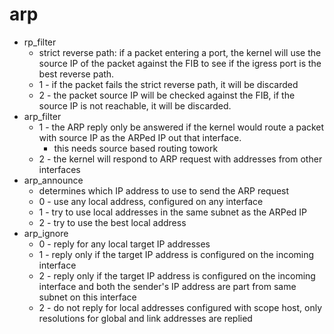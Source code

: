 # arp
* rp_filter
    * strict reverse path: if a packet entering a port, the kernel will use the source IP of the packet against the FIB to see if the igress port is the best reverse path.
    * 1 - if the packet fails the strict reverse path, it will be discarded
    * 2 - the packet source IP will be checked against the FIB, if the source IP is not reachable, it will be discarded.
 * arp_filter
    * 1 - the ARP reply only be answered if the kernel would route a packet with source IP as the ARPed IP out that interface.
        * this needs source based routing towork
    * 2 - the kernel will respond to ARP request with addresses from other interfaces
 * arp_announce
    * determines which IP address to use to send the ARP request
    * 0 - use any local address, configured on any interface
    * 1 - try to use local addresses in the same subnet as the ARPed IP
    * 2 - try to use the best local address
 * arp_ignore
    * 0 - reply for any local target IP addresses
    * 1 - reply only if the target IP address is configured on the incoming interface
    * 2 - reply only if the target IP address is configured on the incoming interface and both the sender's IP address are part from same subnet on this interface
    * 2 -  do not reply for local addresses configured with scope host,
	only resolutions for global and link addresses are replied
